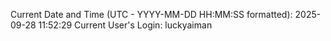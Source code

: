 Current Date and Time (UTC - YYYY-MM-DD HH:MM:SS formatted): 2025-09-28 11:52:29
Current User's Login: luckyaiman
